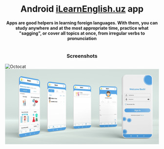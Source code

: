 <h1 align="center">Android <a href="https://iLearnEnglish.uz/" target="_blank">iLearnEnglish.uz</a>  app</h1>
<h4 align="center">Apps are good helpers in learning foreign languages. With them, you can study anywhere and at the most appropriate time, practice what "sagging", or cover all topics at once, from irregular verbs to pronunciation</h4>

#
<h3 align="center">Screenshots</h5>

![Octocat](https://github.com/itech-programmer/android-ilearn-english/blob/master/screenshots/phone%20banner.png "banner")
![Octocat](https://github.com/itech-programmer/android-ilearn-english/blob/master/screenshots/poster.png "banner")

